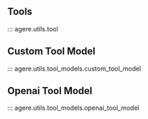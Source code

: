 ## Tools
::: agere.utils.tool

## Custom Tool Model
::: agere.utils.tool_models.custom_tool_model

## Openai Tool Model
::: agere.utils.tool_models.openai_tool_model
